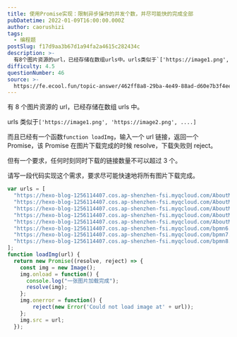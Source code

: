 ```yaml
---
title: 使用Promise实现：限制异步操作的并发个数，并尽可能快的完成全部
pubDatetime: 2022-01-09T16:00:00.000Z
author: caorushizi
tags:
  - 编程题
postSlug: f17d9aa3b67d1a94fa2a4615c282434c
description: >-
  有8个图片资源的url，已经存储在数组urls中。urls类似于`['https://image1.png','https://image2.png',....]`而且已经有一个函数`function
difficulty: 4.5
questionNumber: 46
source: >-
  https://fe.ecool.fun/topic-answer/462ff8a8-29ba-4e49-88ad-d60e7b3f4ee8?orderBy=updateTime&order=desc&tagId=26
---
```


有 8 个图片资源的 url，已经存储在数组 urls 中。

urls 类似于`['https://image1.png', 'https://image2.png', ....]`

而且已经有一个函数`function loadImg`，输入一个 url 链接，返回一个 Promise，该 Promise 在图片下载完成的时候 resolve，下载失败则 reject。

但有一个要求，任何时刻同时下载的链接数量不可以超过 3 个。

请写一段代码实现这个需求，要求尽可能快速地将所有图片下载完成。

```js
var urls = [
  "https://hexo-blog-1256114407.cos.ap-shenzhen-fsi.myqcloud.com/AboutMe-painting1.png",
  "https://hexo-blog-1256114407.cos.ap-shenzhen-fsi.myqcloud.com/AboutMe-painting2.png",
  "https://hexo-blog-1256114407.cos.ap-shenzhen-fsi.myqcloud.com/AboutMe-painting3.png",
  "https://hexo-blog-1256114407.cos.ap-shenzhen-fsi.myqcloud.com/AboutMe-painting4.png",
  "https://hexo-blog-1256114407.cos.ap-shenzhen-fsi.myqcloud.com/AboutMe-painting5.png",
  "https://hexo-blog-1256114407.cos.ap-shenzhen-fsi.myqcloud.com/bpmn6.png",
  "https://hexo-blog-1256114407.cos.ap-shenzhen-fsi.myqcloud.com/bpmn7.png",
  "https://hexo-blog-1256114407.cos.ap-shenzhen-fsi.myqcloud.com/bpmn8.png",
];
function loadImg(url) {
  return new Promise((resolve, reject) => {
    const img = new Image();
    img.onload = function() {
      console.log("一张图片加载完成");
      resolve(img);
    };
    img.onerror = function() {
    	reject(new Error('Could not load image at' + url));
    };
    img.src = url;
  });
```
